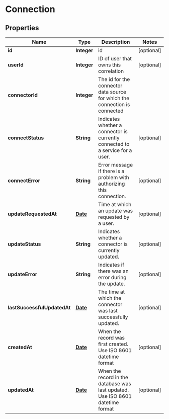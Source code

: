 
# Connection

## Properties
Name | Type | Description | Notes
------------ | ------------- | ------------- | -------------
**id** | **Integer** | id |  [optional]
**userId** | **Integer** | ID of user that owns this correlation |  [optional]
**connectorId** | **Integer** | The id for the connector data source for which the connection is connected | 
**connectStatus** | **String** | Indicates whether a connector is currently connected to a service for a user. |  [optional]
**connectError** | **String** | Error message if there is a problem with authorizing this connection. |  [optional]
**updateRequestedAt** | [**Date**](Date.md) | Time at which an update was requested by a user. |  [optional]
**updateStatus** | **String** | Indicates whether a connector is currently updated. |  [optional]
**updateError** | **String** | Indicates if there was an error during the update. |  [optional]
**lastSuccessfulUpdatedAt** | [**Date**](Date.md) | The time at which the connector was last successfully updated. |  [optional]
**createdAt** | [**Date**](Date.md) | When the record was first created. Use ISO 8601 datetime format |  [optional]
**updatedAt** | [**Date**](Date.md) | When the record in the database was last updated. Use ISO 8601 datetime format |  [optional]



